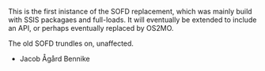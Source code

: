 This is the first inistance of the SOFD replacement, which was mainly build with SSIS packagaes and full-loads.
It will eventually be extended to include an API, or perhaps eventually replaced by OS2MO.

The old SOFD trundles on, unaffected.

- Jacob Ågård Bennike
